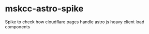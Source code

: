 # mskcc-astro-spike
Spike to check how cloudflare pages handle astro js heavy client load components
